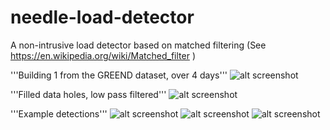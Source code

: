 # needle-load-detector
A non-intrusive load detector based on matched filtering (See https://en.wikipedia.org/wiki/Matched_filter )

'''Building 1 from the GREEND dataset, over 4 days'''
![alt screenshot](https://raw.githubusercontent.com/pilillo/mjoelnir-android/master/screenshots/1Hz/devices.png)

'''Filled data holes, low pass filtered'''
![alt screenshot](https://raw.githubusercontent.com/pilillo/mjoelnir-android/master/screenshots/1Hz/devices_filtered.png)

'''Example detections'''
![alt screenshot](https://raw.githubusercontent.com/pilillo/mjoelnir-android/master/screenshots/1Hz/figure_26.png)
![alt screenshot](https://raw.githubusercontent.com/pilillo/mjoelnir-android/master/screenshots/1Hz/figure_31.png)
![alt screenshot](https://raw.githubusercontent.com/pilillo/mjoelnir-android/master/screenshots/1Hz/figure_33.png)
